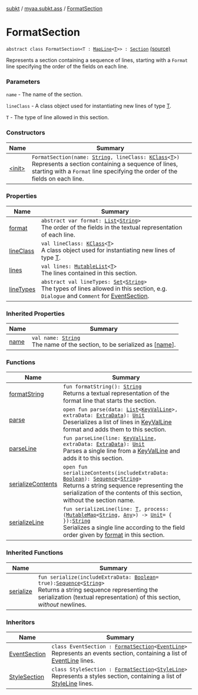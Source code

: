 [subkt](../../index.md) / [myaa.subkt.ass](../index.md) / [FormatSection](./index.md)

# FormatSection

`abstract class FormatSection<T : `[`MapLine`](../-map-line/index.md)`<`[`T`](index.md#T)`>> : `[`Section`](../-section/index.md) [(source)](https://github.com/Myaamori/SubKt/blob/0.1.8/src/main/kotlin/myaa/subkt/ass/parser.kt#L888)

Represents a section containing a sequence of lines, starting with a `Format` line
specifying the order of the fields on each line.

### Parameters

`name` - The name of the section.

`lineClass` - A class object used for instantiating new lines of type [T](index.md#T).

`T` - The type of line allowed in this section.

### Constructors

| Name | Summary |
|---|---|
| [&lt;init&gt;](-init-.md) | `FormatSection(name: `[`String`](https://kotlinlang.org/api/latest/jvm/stdlib/kotlin/-string/index.html)`, lineClass: `[`KClass`](https://kotlinlang.org/api/latest/jvm/stdlib/kotlin.reflect/-k-class/index.html)`<`[`T`](index.md#T)`>)`<br>Represents a section containing a sequence of lines, starting with a `Format` line specifying the order of the fields on each line. |

### Properties

| Name | Summary |
|---|---|
| [format](format.md) | `abstract var format: `[`List`](https://kotlinlang.org/api/latest/jvm/stdlib/kotlin.collections/-list/index.html)`<`[`String`](https://kotlinlang.org/api/latest/jvm/stdlib/kotlin/-string/index.html)`>`<br>The order of the fields in the textual representation of each line. |
| [lineClass](line-class.md) | `val lineClass: `[`KClass`](https://kotlinlang.org/api/latest/jvm/stdlib/kotlin.reflect/-k-class/index.html)`<`[`T`](index.md#T)`>`<br>A class object used for instantiating new lines of type [T](index.md#T). |
| [lines](lines.md) | `val lines: `[`MutableList`](https://kotlinlang.org/api/latest/jvm/stdlib/kotlin.collections/-mutable-list/index.html)`<`[`T`](index.md#T)`>`<br>The lines contained in this section. |
| [lineTypes](line-types.md) | `abstract val lineTypes: `[`Set`](https://kotlinlang.org/api/latest/jvm/stdlib/kotlin.collections/-set/index.html)`<`[`String`](https://kotlinlang.org/api/latest/jvm/stdlib/kotlin/-string/index.html)`>`<br>The types of lines allowed in this section, e.g. `Dialogue` and `Comment` for [EventSection](../-event-section/index.md). |

### Inherited Properties

| Name | Summary |
|---|---|
| [name](../-section/name.md) | `val name: `[`String`](https://kotlinlang.org/api/latest/jvm/stdlib/kotlin/-string/index.html)<br>The name of the section, to be serialized as [[name](../-section/name.md)]. |

### Functions

| Name | Summary |
|---|---|
| [formatString](format-string.md) | `fun formatString(): `[`String`](https://kotlinlang.org/api/latest/jvm/stdlib/kotlin/-string/index.html)<br>Returns a textual representation of the format line that starts the section. |
| [parse](parse.md) | `open fun parse(data: `[`List`](https://kotlinlang.org/api/latest/jvm/stdlib/kotlin.collections/-list/index.html)`<`[`KeyValLine`](../-key-val-line/index.md)`>, extraData: `[`ExtraData`](../-extra-data.md)`): `[`Unit`](https://kotlinlang.org/api/latest/jvm/stdlib/kotlin/-unit/index.html)<br>Deserializes a list of lines in [KeyValLine](../-key-val-line/index.md) format and adds them to this section. |
| [parseLine](parse-line.md) | `fun parseLine(line: `[`KeyValLine`](../-key-val-line/index.md)`, extraData: `[`ExtraData`](../-extra-data.md)`): `[`Unit`](https://kotlinlang.org/api/latest/jvm/stdlib/kotlin/-unit/index.html)<br>Parses a single line from a [KeyValLine](../-key-val-line/index.md) and adds it to this section. |
| [serializeContents](serialize-contents.md) | `open fun serializeContents(includeExtraData: `[`Boolean`](https://kotlinlang.org/api/latest/jvm/stdlib/kotlin/-boolean/index.html)`): `[`Sequence`](https://kotlinlang.org/api/latest/jvm/stdlib/kotlin.sequences/-sequence/index.html)`<`[`String`](https://kotlinlang.org/api/latest/jvm/stdlib/kotlin/-string/index.html)`>`<br>Returns a string sequence representing the serialization of the contents of this section, without the section name. |
| [serializeLine](serialize-line.md) | `fun serializeLine(line: `[`T`](index.md#T)`, process: (`[`MutableMap`](https://kotlinlang.org/api/latest/jvm/stdlib/kotlin.collections/-mutable-map/index.html)`<`[`String`](https://kotlinlang.org/api/latest/jvm/stdlib/kotlin/-string/index.html)`, `[`Any`](https://kotlinlang.org/api/latest/jvm/stdlib/kotlin/-any/index.html)`>) -> `[`Unit`](https://kotlinlang.org/api/latest/jvm/stdlib/kotlin/-unit/index.html)` = { }): `[`String`](https://kotlinlang.org/api/latest/jvm/stdlib/kotlin/-string/index.html)<br>Serializes a single line according to the field order given by [format](https://kotlinlang.org/api/latest/jvm/stdlib/kotlin.text/format.html) in this section. |

### Inherited Functions

| Name | Summary |
|---|---|
| [serialize](../-section/serialize.md) | `fun serialize(includeExtraData: `[`Boolean`](https://kotlinlang.org/api/latest/jvm/stdlib/kotlin/-boolean/index.html)` = true): `[`Sequence`](https://kotlinlang.org/api/latest/jvm/stdlib/kotlin.sequences/-sequence/index.html)`<`[`String`](https://kotlinlang.org/api/latest/jvm/stdlib/kotlin/-string/index.html)`>`<br>Returns a string sequence representing the serialization (textual representation) of this section, *without* newlines. |

### Inheritors

| Name | Summary |
|---|---|
| [EventSection](../-event-section/index.md) | `class EventSection : `[`FormatSection`](./index.md)`<`[`EventLine`](../-event-line/index.md)`>`<br>Represents an events section, containing a list of [EventLine](../-event-line/index.md) lines. |
| [StyleSection](../-style-section/index.md) | `class StyleSection : `[`FormatSection`](./index.md)`<`[`StyleLine`](../-style-line/index.md)`>`<br>Represents a styles section, containing a list of [StyleLine](../-style-line/index.md) lines. |
